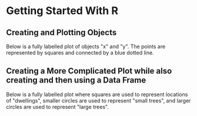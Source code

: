 # Getting Started With R 
## Creating and Plotting Objects 
Below is a fully labelled plot of objects "x" and "y". The points are represented by squares and connected by a blue dotted line.

## Creating a More Complicated Plot while also creating and then using a Data Frame
Below is a fully labelled plot where squares are used to represent locations of "dwellings", smaller circles are used to represent "small trees", and larger circles are used to represent "large trees". 
